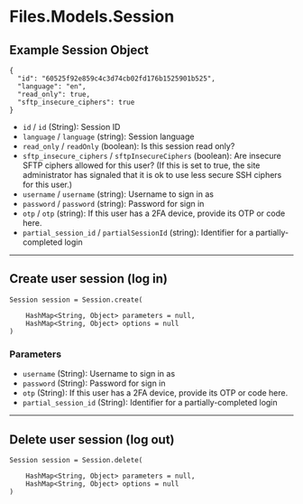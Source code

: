 # Files.Models.Session

## Example Session Object

```
{
  "id": "60525f92e859c4c3d74cb02fd176b1525901b525",
  "language": "en",
  "read_only": true,
  "sftp_insecure_ciphers": true
}
```

* `id` / `id`  (String): Session ID
* `language` / `language`  (string): Session language
* `read_only` / `readOnly`  (boolean): Is this session read only?
* `sftp_insecure_ciphers` / `sftpInsecureCiphers`  (boolean): Are insecure SFTP ciphers allowed for this user? (If this is set to true, the site administrator has signaled that it is ok to use less secure SSH ciphers for this user.)
* `username` / `username`  (string): Username to sign in as
* `password` / `password`  (string): Password for sign in
* `otp` / `otp`  (string): If this user has a 2FA device, provide its OTP or code here.
* `partial_session_id` / `partialSessionId`  (string): Identifier for a partially-completed login


---

## Create user session (log in)

```
Session session = Session.create(
    
    HashMap<String, Object> parameters = null,
    HashMap<String, Object> options = null
)
```

### Parameters

* `username` (String): Username to sign in as
* `password` (String): Password for sign in
* `otp` (String): If this user has a 2FA device, provide its OTP or code here.
* `partial_session_id` (String): Identifier for a partially-completed login


---

## Delete user session (log out)

```
Session session = Session.delete(
    
    HashMap<String, Object> parameters = null,
    HashMap<String, Object> options = null
)
```
